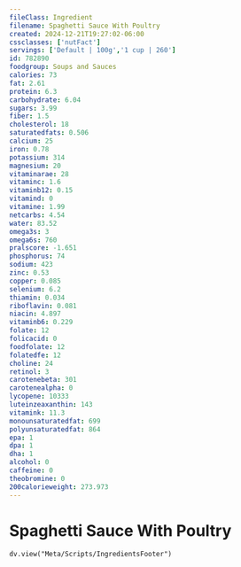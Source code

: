 ```yaml
---
fileClass: Ingredient
filename: Spaghetti Sauce With Poultry
created: 2024-12-21T19:27:02-06:00
cssclasses: ['nutFact']
servings: ['Default | 100g','1 cup | 260']
id: 782890
foodgroup: Soups and Sauces
calories: 73
fat: 2.61
protein: 6.3
carbohydrate: 6.04
sugars: 3.99
fiber: 1.5
cholesterol: 18
saturatedfats: 0.506
calcium: 25
iron: 0.78
potassium: 314
magnesium: 20
vitaminarae: 28
vitaminc: 1.6
vitaminb12: 0.15
vitamind: 0
vitamine: 1.99
netcarbs: 4.54
water: 83.52
omega3s: 3
omega6s: 760
pralscore: -1.651
phosphorus: 74
sodium: 423
zinc: 0.53
copper: 0.085
selenium: 6.2
thiamin: 0.034
riboflavin: 0.081
niacin: 4.897
vitaminb6: 0.229
folate: 12
folicacid: 0
foodfolate: 12
folatedfe: 12
choline: 24
retinol: 3
carotenebeta: 301
carotenealpha: 0
lycopene: 10333
luteinzeaxanthin: 143
vitamink: 11.3
monounsaturatedfat: 699
polyunsaturatedfat: 864
epa: 1
dpa: 1
dha: 1
alcohol: 0
caffeine: 0
theobromine: 0
200calorieweight: 273.973
---
```


# Spaghetti Sauce With Poultry

```dataviewjs
dv.view("Meta/Scripts/IngredientsFooter")
```